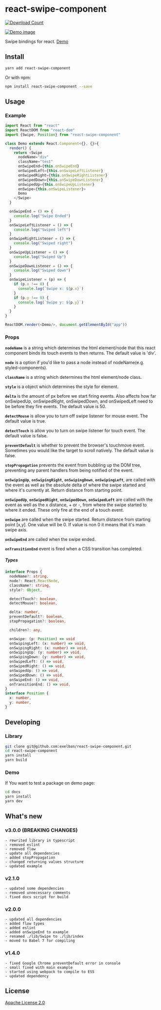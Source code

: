 # react-swipe-component


[![Download Count](https://img.shields.io/npm/dt/react-swipe-component.svg?style=flat-square)](http://www.npmjs.com/package/react-swipe-component)


[![Demo image](https://s3.eu-central-1.amazonaws.com/serhiy/Github_repo/react-swipe-component.png)](https://exelban.github.io/react-swipe-component)

Swipe bindings for react.
[Demo](https://exelban.github.io/react-swipe-component/)

## Install
```sh
yarn add react-swipe-component
```  
Or with npm:  
```sh
npm install react-swipe-component --save
```

## Usage
### Example
```javascript
import React from "react"
import ReactDOM from "react-dom"
import {Swipe, Position} from "react-swipe-component"

class Demo extends React.Component<{}, {}>{
  render() {
    return <Swipe
      nodeName="div"
      className="test"
      onSwipeEnd={this.onSwipeEnd}
      onSwipedLeft={this.onSwipeLeftListener}
      onSwipedRight={this.onSwipeRightListener}
      onSwipedDown={this.onSwipeDownListener}
      onSwipedUp={this.onSwipeUpListener}
      onSwipe={this.onSwipeListener}>
      Demo
    </Swipe>
  }

  onSwipeEnd = () => {
    console.log("Swipe Ended")
  }
  onSwipeLeftListener = () => {
    console.log("Swiped left")
  }
  onSwipeRightListener = () => {
    console.log("Swiped right")
  }
  onSwipeUpListener = () => {
    console.log("Swiped Up")
  }
  onSwipeDownListener = () => {
    console.log("Swiped down")
  }
  onSwipeListener = (p) => {
    if (p.x !== 0) {
      console.log(`Swipe x: ${p.x}`)
    }
    if (p.y !== 0) {
      console.log(`Swipe y: ${p.y}`)
    }
  }
}

ReactDOM.render(<Demo/>, document.getElementById("app"))
```

### Props
**```nodeName```** is a string which determines the html element/node that this react component binds its touch events to then returns. The default value is 'div'.

**```node```** is a option if you'd like to pass a node instead of nodeName(e.g. styled-components).

**```className```** is a string which determines the html element/node class.

**```style```** is a object which determines the style for element.


**```delta```** is the amount of px before we start firing events. Also affects how far onSwipedUp, onSwipedRight, onSwipedDown, and onSwipedLeft need to be before they fire events. The default value is 50.

**```detectMouse```** is allow you to turn off swipe listener for mouse event. The default value is true.

**```detectTouch```** is allow you to turn on swipe listener for touch event. The default value is false.

**```preventDefault```** is whether to prevent the browser's touchmove event. Sometimes you would like the target to scroll natively. The default value is false.

**```stopPropagation```** prevents the event from bubbling up the DOM tree, preventing any parent handlers from being notified of the event.

**```onSwipingUp```**, **```onSwipingRight```**, **```onSwipingDown```**, **```onSwipingLeft```**, are called with the event as well as the absolute delta of where the swipe started and where it's currently at. Return distance from starting point.

**```onSwipedUp```**, **```onSwipedRight```**, **```onSwipedDown```**, **```onSwipedLeft```** are called with the event as well as the x distance, + or -, from where the swipe started to where it ended. These only fire at the end of a touch event.

**```onSwipe```** are called when the swipe started. Return distance from starting point [x,y]. One value will be 0. If value is non 0 it means that it's main swipe axis.

**```onSwipeEnd```** are called when the swipe ended.

**```onTransitionEnd```** event is fired when a CSS transition has completed.


##### Types
```typescript
interface Props {
  nodeName?: string,
  node?: React.ReactNode,
  className?: string,
  style?: Object,

  detectTouch?: boolean,
  detectMouse?: boolean,

  delta: number,
  preventDefault?: boolean,
  stopPropagation?: boolean,

  children?: any,

  onSwipe: (p: Position) => void
  onSwipingLeft: (x: number) => void,
  onSwipingRight: (x: number) => void,
  onSwipingUp: (y: number) => void,
  onSwipingDown: (y: number) => void,
  onSwipedLeft: () => void,
  onSwipedRight: () => void,
  onSwipedUp: () => void,
  onSwipedDown: () => void,
  onSwipeEnd: () => void,
  onTransitionEnd: () => void,
}
interface Position {
  x: number,
  y: number,
}
```

## Developing
### Library
```sh
git clone git@github.com:exelban/react-swipe-component.git
cd react-swipe-component
yarn install
yarn build
```

### Demo
If You want to test a package on demo page:
```sh
cd docs
yarn install
yarn dev
```

## What's new
### v3.0.0 (BREAKING CHANGES)
    - rewrited library in typescript
    - removed eslint
    - removed flow
    - update all dependencies
    - added stopPropagation
    - changed returning values structure
    - updated example

### v2.1.0
    - updated some dependencies
    - removed unnecessary comments
    - fixed docs script for build
    
### v2.0.0
    - updated all dependencies
    - added flow types
    - added eslint
    - added onSwipeEnd to example
    - renamed ./lib/Swipe to ./lib/index
    - moved to Babel 7 for compiling

### v1.4.0
    - fixed Google Chrome preventDefault error in console
    - small fixed with main example
    - started using webpack to compile to ES5
    - updated dependency

## License
[Apache License 2.0](https://github.com/exelban/react-swipe-component/blob/master/LICENSE.md)
